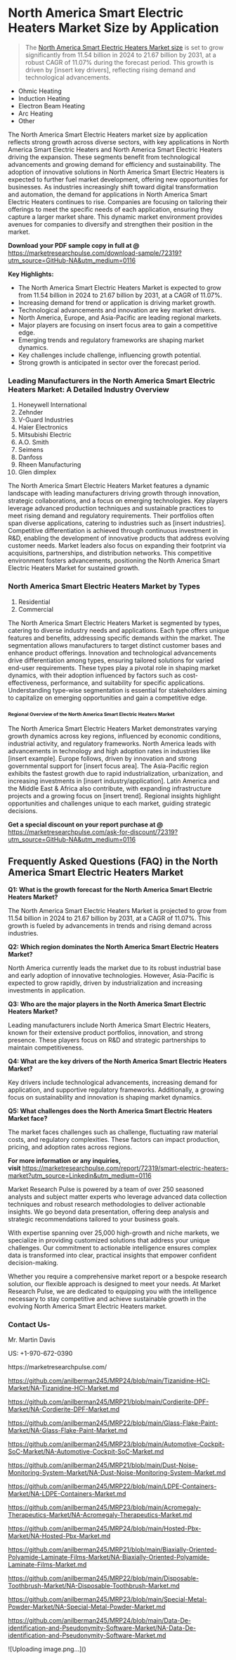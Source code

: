 <h1>North America Smart Electric Heaters Market&nbsp;Size by Application</h1><blockquote><p>The <a href="https://marketresearchpulse.com/download-sample/72319?utm_source=GitHub-NA&amp;utm_medium=0116">North America Smart Electric Heaters Market size</a> is set to grow significantly from 11.54 billion in 2024 to 21.67 billion by 2031, at a robust CAGR of 11.07% during the forecast period. This growth is driven by [insert key drivers], reflecting rising demand and technological advancements.</p></blockquote><ul><li>Ohmic Heating<li> Induction Heating<li> Electron Beam Heating<li> Arc Heating<li> Other</li></ul><p>The North America Smart Electric Heaters market size by application reflects strong growth across diverse sectors, with key applications in North America Smart Electric Heaters and North America Smart Electric Heaters driving the expansion. These segments benefit from technological advancements and growing demand for efficiency and sustainability. The adoption of innovative solutions in North America Smart Electric Heaters is expected to further fuel market development, offering new opportunities for businesses. As industries increasingly shift toward digital transformation and automation, the demand for applications in North America Smart Electric Heaters continues to rise. Companies are focusing on tailoring their offerings to meet the specific needs of each application, ensuring they capture a larger market share. This dynamic market environment provides avenues for companies to diversify and strengthen their position in the market.</p><p><strong>Download your PDF sample copy in full at @ </strong><a href="https://marketresearchpulse.com/download-sample/72319?utm_source=GitHub-NA&amp;utm_medium=0116">https://marketresearchpulse.com/download-sample/72319?utm_source=GitHub-NA&amp;utm_medium=0116</a></p><p><strong>Key Highlights: </strong></p><ul><li>The North America Smart Electric Heaters Market is expected to grow from 11.54 billion in 2024 to 21.67 billion by 2031, at a CAGR of 11.07%.</li><li>Increasing demand for trend or application is driving market growth.</li><li>Technological advancements and innovation are key market drivers.</li><li>North America, Europe, and Asia-Pacific are leading regional markets.</li><li>Major players are focusing on insert focus area to gain a competitive edge.</li><li>Emerging trends and regulatory frameworks are shaping market dynamics.</li><li>Key challenges include challenge, influencing growth potential.</li><li>Strong growth is anticipated in sector over the forecast period.</li></ul><h3>Leading Manufacturers in the North America Smart Electric Heaters Market: A Detailed Industry Overview</h3><ol><li>Honeywell International</li><li>Zehnder</li><li>V-Guard Industries</li><li>Haier Electronics</li><li>Mitsubishi Electric</li><li>A.O. Smith</li><li>Seimens</li><li>Danfoss</li><li>Rheen Manufacturing</li><li>Glen dimplex</li></ol><div class="flex max-w-full flex-col flex-grow"><div class="min-h-8 text-message flex w-full flex-col items-end gap-2 whitespace-normal break-words [.text-message+&amp;]:mt-5" dir="auto" data-message-author-role="assistant" data-message-id="fd8432e4-4910-450d-b182-61b7bfb0a01f" data-message-model-slug="gpt-4o"><div class="flex w-full flex-col gap-1 empty:hidden first:pt-[3px]"><div class="markdown prose w-full break-words dark:prose-invert light"><p>The North America Smart Electric Heaters Market features a dynamic landscape with leading manufacturers driving growth through innovation, strategic collaborations, and a focus on emerging technologies. Key players leverage advanced production techniques and sustainable practices to meet rising demand and regulatory requirements. Their portfolios often span diverse applications, catering to industries such as [insert industries]. Competitive differentiation is achieved through continuous investment in R&amp;D, enabling the development of innovative products that address evolving customer needs. Market leaders also focus on expanding their footprint via acquisitions, partnerships, and distribution networks. This competitive environment fosters advancements, positioning the North America Smart Electric Heaters Market for sustained growth.</p></div></div></div></div><h3>North America Smart Electric Heaters Market by Types</h3><ol><li>Residential<li> Commercial</li></ol><div class="flex max-w-full flex-col flex-grow"><div class="min-h-8 text-message flex w-full flex-col items-end gap-2 whitespace-normal break-words [.text-message+&amp;]:mt-5" dir="auto" data-message-author-role="assistant" data-message-id="084470be-0bb7-4664-bddf-5156b4f41249" data-message-model-slug="gpt-4o-mini"><div class="flex w-full flex-col gap-1 empty:hidden first:pt-[3px]"><div class="markdown prose w-full break-words dark:prose-invert light"><p>The North America Smart Electric Heaters Market is segmented by types, catering to diverse industry needs and applications. Each type offers unique features and benefits, addressing specific demands within the market. The segmentation allows manufacturers to target distinct customer bases and enhance product offerings. Innovation and technological advancements drive differentiation among types, ensuring tailored solutions for varied end-user requirements. These types play a pivotal role in shaping market dynamics, with their adoption influenced by factors such as cost-effectiveness, performance, and suitability for specific applications. Understanding type-wise segmentation is essential for stakeholders aiming to capitalize on emerging opportunities and gain a competitive edge.</p></div></div></div></div><h3><span style="font-size: 11px;">Regional Overview of the North America Smart Electric Heaters Market</span></h3><div class="flex max-w-full flex-col flex-grow"><div class="min-h-8 text-message flex w-full flex-col items-end gap-2 whitespace-normal break-words [.text-message+&amp;]:mt-5" dir="auto" data-message-author-role="assistant" data-message-id="e9038762-ce64-4e30-91c9-9bd413514231" data-message-model-slug="gpt-4o-mini"><div class="flex w-full flex-col gap-1 empty:hidden first:pt-[3px]"><div class="markdown prose w-full break-words dark:prose-invert light"><p>The North America Smart Electric Heaters Market demonstrates varying growth dynamics across key regions, influenced by economic conditions, industrial activity, and regulatory frameworks. North America leads with advancements in technology and high adoption rates in industries like [insert example]. Europe follows, driven by innovation and strong governmental support for [insert focus area]. The Asia-Pacific region exhibits the fastest growth due to rapid industrialization, urbanization, and increasing investments in [insert industry/application]. Latin America and the Middle East &amp; Africa also contribute, with expanding infrastructure projects and a growing focus on [insert trend]. Regional insights highlight opportunities and challenges unique to each market, guiding strategic decisions.</p></div></div></div></div><p><strong>Get a special discount on your report purchase at @ </strong><a href="https://marketresearchpulse.com/ask-for-discount/72319?utm_source=GitHub-NA&amp;utm_medium=0116">https://marketresearchpulse.com/ask-for-discount/72319?utm_source=GitHub-NA&amp;utm_medium=0116</a></p><h2>Frequently Asked Questions (FAQ) in the North America Smart Electric Heaters Market</h2><p><strong>Q1: What is the growth forecast for the North America Smart Electric Heaters Market?</strong></p><p>The North America Smart Electric Heaters Market is projected to grow from 11.54 billion in 2024 to 21.67 billion by 2031, at a CAGR of 11.07%. This growth is fueled by advancements in trends and rising demand across industries.</p><p><strong>Q2: Which region dominates the North America Smart Electric Heaters Market?</strong></p><p>North America currently leads the market due to its robust industrial base and early adoption of innovative technologies. However, Asia-Pacific is expected to grow rapidly, driven by industrialization and increasing investments in application.</p><p><strong>Q3: Who are the major players in the North America Smart Electric Heaters Market?</strong></p><p>Leading manufacturers include North America Smart Electric Heaters, known for their extensive product portfolios, innovation, and strong presence. These players focus on R&amp;D and strategic partnerships to maintain competitiveness.</p><p><strong>Q4: What are the key drivers of the North America Smart Electric Heaters Market?</strong></p><p>Key drivers include technological advancements, increasing demand for application, and supportive regulatory frameworks. Additionally, a growing focus on sustainability and innovation is shaping market dynamics.</p><p><strong>Q5: What challenges does the North America Smart Electric Heaters Market face?</strong></p><p>The market faces challenges such as challenge, fluctuating raw material costs, and regulatory complexities. These factors can impact production, pricing, and adoption rates across regions.</p><p><strong>For more information or any inquiries, visit&nbsp;</strong><a href="https://marketresearchpulse.com/report/72319/smart-electric-heaters-market?utm_source=Linkedin&utm_medium=0116">https://marketresearchpulse.com/report/72319/smart-electric-heaters-market?utm_source=Linkedin&utm_medium=0116</a></p><p>Market Research Pulse is powered by a team of over 250 seasoned analysts and subject matter experts who leverage advanced data collection techniques and robust research methodologies to deliver actionable insights. We go beyond data presentation, offering deep analysis and strategic recommendations tailored to your business goals.</p><p>With expertise spanning over 25,000 high-growth and niche markets, we specialize in providing customized solutions that address your unique challenges. Our commitment to actionable intelligence ensures complex data is transformed into clear, practical insights that empower confident decision-making.</p><p>Whether you require a comprehensive market report or a bespoke research solution, our flexible approach is designed to meet your needs. At Market Research Pulse, we are dedicated to equipping you with the intelligence necessary to stay competitive and achieve sustainable growth in the evolving North America Smart Electric Heaters market.</p><h3><strong>Contact Us-</strong></h3><p>Mr. Martin Davis</p><p>US: +1-970-672-0390</p><p>https://marketresearchpulse.com/</p><p><a href="https://github.com/anilberman245/MRP24/blob/main/Tizanidine-HCl-Market/NA-Tizanidine-HCl-Market.md">https://github.com/anilberman245/MRP24/blob/main/Tizanidine-HCl-Market/NA-Tizanidine-HCl-Market.md</a></p><p><a href="https://github.com/anilberman245/MRP21/blob/main/Cordierite-DPF-Market/NA-Cordierite-DPF-Market.md">https://github.com/anilberman245/MRP21/blob/main/Cordierite-DPF-Market/NA-Cordierite-DPF-Market.md</a></p><p><a href="https://github.com/anilberman245/MRP22/blob/main/Glass-Flake-Paint-Market/NA-Glass-Flake-Paint-Market.md">https://github.com/anilberman245/MRP22/blob/main/Glass-Flake-Paint-Market/NA-Glass-Flake-Paint-Market.md</a></p><p><a href="https://github.com/anilberman245/MRP23/blob/main/Automotive-Cockpit-SoC-Market/NA-Automotive-Cockpit-SoC-Market.md">https://github.com/anilberman245/MRP23/blob/main/Automotive-Cockpit-SoC-Market/NA-Automotive-Cockpit-SoC-Market.md</a></p><p><a href="https://github.com/anilberman245/MRP21/blob/main/Dust-Noise-Monitoring-System-Market/NA-Dust-Noise-Monitoring-System-Market.md">https://github.com/anilberman245/MRP21/blob/main/Dust-Noise-Monitoring-System-Market/NA-Dust-Noise-Monitoring-System-Market.md</a></p><p><a href="https://github.com/anilberman245/MRP22/blob/main/LDPE-Containers-Market/NA-LDPE-Containers-Market.md">https://github.com/anilberman245/MRP22/blob/main/LDPE-Containers-Market/NA-LDPE-Containers-Market.md</a></p><p><a href="https://github.com/anilberman245/MRP23/blob/main/Acromegaly-Therapeutics-Market/NA-Acromegaly-Therapeutics-Market.md">https://github.com/anilberman245/MRP23/blob/main/Acromegaly-Therapeutics-Market/NA-Acromegaly-Therapeutics-Market.md</a></p><p><a href="https://github.com/anilberman245/MRP24/blob/main/Hosted-Pbx-Market/NA-Hosted-Pbx-Market.md">https://github.com/anilberman245/MRP24/blob/main/Hosted-Pbx-Market/NA-Hosted-Pbx-Market.md</a></p><p><a href="https://github.com/anilberman245/MRP21/blob/main/Biaxially-Oriented-Polyamide-Laminate-Films-Market/NA-Biaxially-Oriented-Polyamide-Laminate-Films-Market.md">https://github.com/anilberman245/MRP21/blob/main/Biaxially-Oriented-Polyamide-Laminate-Films-Market/NA-Biaxially-Oriented-Polyamide-Laminate-Films-Market.md</a></p><p><a href="https://github.com/anilberman245/MRP22/blob/main/Disposable-Toothbrush-Market/NA-Disposable-Toothbrush-Market.md">https://github.com/anilberman245/MRP22/blob/main/Disposable-Toothbrush-Market/NA-Disposable-Toothbrush-Market.md</a></p><p><a href="https://github.com/anilberman245/MRP23/blob/main/Special-Metal-Powder-Market/NA-Special-Metal-Powder-Market.md">https://github.com/anilberman245/MRP23/blob/main/Special-Metal-Powder-Market/NA-Special-Metal-Powder-Market.md</a></p><p><a href="https://github.com/anilberman245/MRP24/blob/main/Data-De-identification-and-Pseudonymity-Software-Market/NA-Data-De-identification-and-Pseudonymity-Software-Market.md">https://github.com/anilberman245/MRP24/blob/main/Data-De-identification-and-Pseudonymity-Software-Market/NA-Data-De-identification-and-Pseudonymity-Software-Market.md</a></p>
![Uploading image.png…]()
